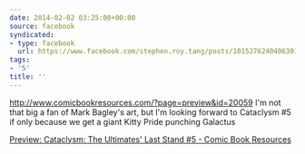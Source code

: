 ```yaml
---
date: 2014-02-02 03:25:00+00:00
source: facebook
syndicated:
- type: facebook
  url: https://www.facebook.com/stephen.roy.tang/posts/10152762404063912
tags:
- '5'
title: ''
---
```


http://www.comicbookresources.com/?page=preview&id=20059 I'm not that big a fan of Mark Bagley's art, but I'm looking forward to Cataclysm #5 if only because we get a giant Kitty Pride punching Galactus

[Preview: Cataclysm: The Ultimates' Last Stand #5 - Comic Book Resources](https://www.comicbookresources.com/?page=preview&id=20059)